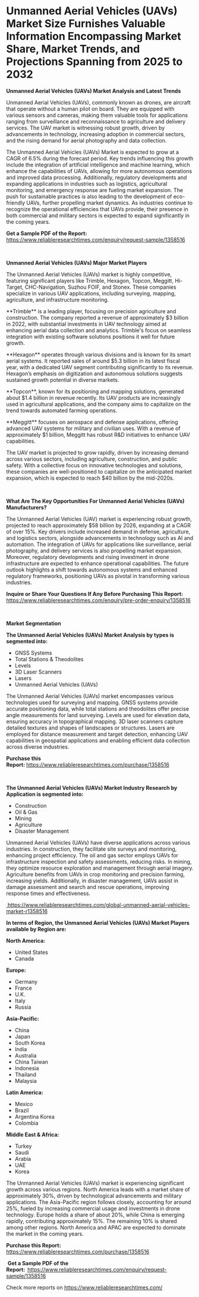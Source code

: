<p><h1>Unmanned Aerial Vehicles (UAVs) Market Size Furnishes Valuable Information Encompassing Market Share, Market Trends, and Projections Spanning from 2025 to 2032</h1></p><p><strong>Unmanned Aerial Vehicles (UAVs) Market Analysis and Latest Trends</strong></p>
<p><p>Unmanned Aerial Vehicles (UAVs), commonly known as drones, are aircraft that operate without a human pilot on board. They are equipped with various sensors and cameras, making them valuable tools for applications ranging from surveillance and reconnaissance to agriculture and delivery services. The UAV market is witnessing robust growth, driven by advancements in technology, increasing adoption in commercial sectors, and the rising demand for aerial photography and data collection.</p><p>The Unmanned Aerial Vehicles (UAVs) Market is expected to grow at a CAGR of 6.5% during the forecast period. Key trends influencing this growth include the integration of artificial intelligence and machine learning, which enhance the capabilities of UAVs, allowing for more autonomous operations and improved data processing. Additionally, regulatory developments and expanding applications in industries such as logistics, agricultural monitoring, and emergency response are fueling market expansion. The push for sustainable practices is also leading to the development of eco-friendly UAVs, further propelling market dynamics. As industries continue to recognize the operational efficiencies that UAVs provide, their presence in both commercial and military sectors is expected to expand significantly in the coming years.</p></p>
<p><strong>Get a Sample PDF of the Report:&nbsp;</strong> <a href="https://www.reliableresearchtimes.com/enquiry/request-sample/1358516?utm_campaign=3207&utm_medium=2&utm_source=Github&utm_content=ia&utm_term=11042025&utm_id=unmanned-aerial-vehicles-uavs">https://www.reliableresearchtimes.com/enquiry/request-sample/1358516</a></p>
<p>&nbsp;</p>
<p><strong>Unmanned Aerial Vehicles (UAVs) Major Market Players</strong></p>
<p><p>The Unmanned Aerial Vehicles (UAVs) market is highly competitive, featuring significant players like Trimble, Hexagon, Topcon, Meggitt, Hi-Target, CHC-Navigation, Suzhou FOIF, and Stonex. These companies specialize in various UAV applications, including surveying, mapping, agriculture, and infrastructure monitoring.</p><p>**Trimble** is a leading player, focusing on precision agriculture and construction. The company reported a revenue of approximately $3 billion in 2022, with substantial investments in UAV technology aimed at enhancing aerial data collection and analytics. Trimble's focus on seamless integration with existing software solutions positions it well for future growth.</p><p>**Hexagon** operates through various divisions and is known for its smart aerial systems. It reported sales of around $5.3 billion in its latest fiscal year, with a dedicated UAV segment contributing significantly to its revenue. Hexagon’s emphasis on digitization and autonomous solutions suggests sustained growth potential in diverse markets.</p><p>**Topcon**, known for its positioning and mapping solutions, generated about $1.4 billion in revenue recently. Its UAV products are increasingly used in agricultural applications, and the company aims to capitalize on the trend towards automated farming operations.</p><p>**Meggitt** focuses on aerospace and defense applications, offering advanced UAV systems for military and civilian uses. With a revenue of approximately $1 billion, Meggitt has robust R&D initiatives to enhance UAV capabilities.</p><p>The UAV market is projected to grow rapidly, driven by increasing demand across various sectors, including agriculture, construction, and public safety. With a collective focus on innovative technologies and solutions, these companies are well-positioned to capitalize on the anticipated market expansion, which is expected to reach $40 billion by the mid-2020s.</p></p>
<p>&nbsp;</p>
<p><strong>What Are The Key Opportunities For Unmanned Aerial Vehicles (UAVs) Manufacturers?</strong></p>
<p><p>The Unmanned Aerial Vehicles (UAV) market is experiencing robust growth, projected to reach approximately $58 billion by 2026, expanding at a CAGR of over 15%. Key drivers include increased demand in defense, agriculture, and logistics sectors, alongside advancements in technology such as AI and automation. The integration of UAVs for applications like surveillance, aerial photography, and delivery services is also propelling market expansion. Moreover, regulatory developments and rising investment in drone infrastructure are expected to enhance operational capabilities. The future outlook highlights a shift towards autonomous systems and enhanced regulatory frameworks, positioning UAVs as pivotal in transforming various industries.</p></p>
<p><strong>Inquire or Share Your Questions If Any Before Purchasing This Report:</strong> <a href="https://www.reliableresearchtimes.com/enquiry/pre-order-enquiry/1358516?utm_campaign=3207&utm_medium=2&utm_source=Github&utm_content=ia&utm_term=11042025&utm_id=unmanned-aerial-vehicles-uavs">https://www.reliableresearchtimes.com/enquiry/pre-order-enquiry/1358516</a></p>
<p>&nbsp;</p>
<p><strong>Market Segmentation</strong></p>
<p><strong>The Unmanned Aerial Vehicles (UAVs) Market Analysis by types is segmented into:</strong></p>
<p><ul><li>GNSS Systems</li><li>Total Stations & Theodolites</li><li>Levels</li><li>3D Laser Scanners</li><li>Lasers</li><li>Unmanned Aerial Vehicles (UAVs)</li></ul></p>
<p><p>The Unmanned Aerial Vehicles (UAVs) market encompasses various technologies used for surveying and mapping. GNSS systems provide accurate positioning data, while total stations and theodolites offer precise angle measurements for land surveying. Levels are used for elevation data, ensuring accuracy in topographical mapping. 3D laser scanners capture detailed textures and shapes of landscapes or structures. Lasers are employed for distance measurement and target detection, enhancing UAV capabilities in geospatial applications and enabling efficient data collection across diverse industries.</p></p>
<p><strong>Purchase this Report:&nbsp;</strong><a href="https://www.reliableresearchtimes.com/purchase/1358516?utm_campaign=3207&utm_medium=2&utm_source=Github&utm_content=ia&utm_term=11042025&utm_id=unmanned-aerial-vehicles-uavs">https://www.reliableresearchtimes.com/purchase/1358516</a></p>
<p>&nbsp;</p>
<p><strong>The Unmanned Aerial Vehicles (UAVs) Market Industry Research by Application is segmented into:</strong></p>
<p><ul><li>Construction</li><li>Oil & Gas</li><li>Mining</li><li>Agriculture</li><li>Disaster Management</li></ul></p>
<p><p>Unmanned Aerial Vehicles (UAVs) have diverse applications across various industries. In construction, they facilitate site surveys and monitoring, enhancing project efficiency. The oil and gas sector employs UAVs for infrastructure inspection and safety assessments, reducing risks. In mining, they optimize resource exploration and management through aerial imagery. Agriculture benefits from UAVs in crop monitoring and precision farming, increasing yields. Additionally, in disaster management, UAVs assist in damage assessment and search and rescue operations, improving response times and effectiveness.</p></p>
<p><a href="https://www.reliableresearchtimes.com/global-unmanned-aerial-vehicles-market-r1358516?utm_campaign=3207&utm_medium=2&utm_source=Github&utm_content=ia&utm_term=11042025&utm_id=unmanned-aerial-vehicles-uavs">&nbsp;https://www.reliableresearchtimes.com/global-unmanned-aerial-vehicles-market-r1358516</a></p>
<p><strong>In terms of Region, the Unmanned Aerial Vehicles (UAVs) Market Players available by Region are:</strong></p>
<p>
    <p> <strong> North America: </strong>
        <ul>
            <li>United States</li>
            <li>Canada</li>
        </ul>
        </p> 
    <p> <strong> Europe: </strong>
        <ul>
            <li>Germany</li>
            <li>France</li>
            <li>U.K.</li>
            <li>Italy</li>
            <li>Russia</li>
        </ul>
        </p> 
    <p> <strong> Asia-Pacific: </strong>
        <ul>
            <li>China</li>
            <li>Japan</li>
            <li>South Korea</li>
            <li>India</li>
            <li>Australia</li>
            <li>China Taiwan</li>
            <li>Indonesia</li>
            <li>Thailand</li>
            <li>Malaysia</li>
        </ul>
        </p> 
    <p> <strong> Latin America: </strong>
        <ul>
            <li>Mexico</li>
            <li>Brazil</li>
            <li>Argentina Korea</li>
            <li>Colombia</li>
        </ul>
        </p> 
    <p> <strong> Middle East & Africa: </strong>
        <ul>
            <li>Turkey</li>
            <li>Saudi</li>
            <li>Arabia</li>
            <li>UAE</li>
            <li>Korea</li>
        </ul>
    </p>
    </p>
<p><p>The Unmanned Aerial Vehicles (UAVs) market is experiencing significant growth across various regions. North America leads with a market share of approximately 30%, driven by technological advancements and military applications. The Asia-Pacific region follows closely, accounting for around 25%, fueled by increasing commercial usage and investments in drone technology. Europe holds a share of about 20%, while China is emerging rapidly, contributing approximately 15%. The remaining 10% is shared among other regions. North America and APAC are expected to dominate the market in the coming years.</p></p>
<p><strong>Purchase this Report: </strong><a href="https://www.reliableresearchtimes.com/purchase/1358516?utm_campaign=3207&utm_medium=2&utm_source=Github&utm_content=ia&utm_term=11042025&utm_id=unmanned-aerial-vehicles-uavs">https://www.reliableresearchtimes.com/purchase/1358516</a></p>
<p>&nbsp;<strong>Get a Sample PDF of the Report:&nbsp;&nbsp;</strong><a href="https://www.reliableresearchtimes.com/enquiry/request-sample/1358516?utm_campaign=3207&utm_medium=2&utm_source=Github&utm_content=ia&utm_term=11042025&utm_id=unmanned-aerial-vehicles-uavs">https://www.reliableresearchtimes.com/enquiry/request-sample/1358516</a></p>
<p><strong></strong></p>
<p>Check more reports on <a href="https://www.reliableresearchtimes.com/?utm_campaign=3207&utm_medium=2&utm_source=Github&utm_content=ia&utm_term=11042025&utm_id=unmanned-aerial-vehicles-uavs">https://www.reliableresearchtimes.com/</a></p>